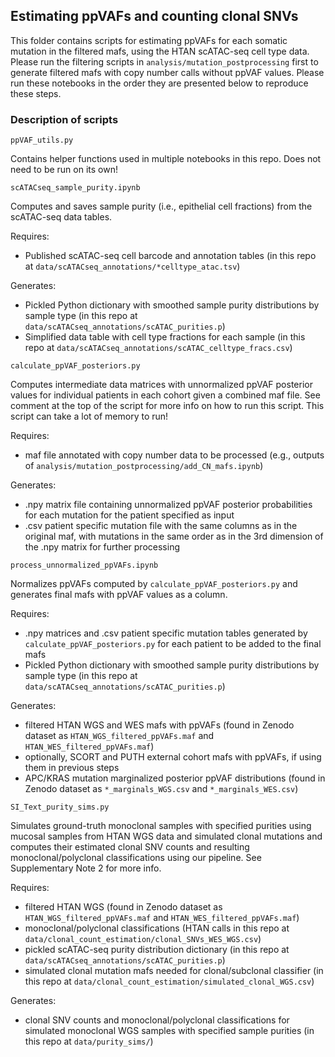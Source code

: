 ## Estimating ppVAFs and counting clonal SNVs

This folder contains scripts for estimating ppVAFs for each somatic mutation in the filtered mafs, using the HTAN scATAC-seq cell type data. Please run the filtering scripts in `analysis/mutation_postprocessing` first to generate filtered mafs with copy number calls without ppVAF values. Please run these notebooks in the order they are presented below to reproduce these steps.

### Description of scripts

`ppVAF_utils.py`

Contains helper functions used in multiple notebooks in this repo. Does not need to be run on its own!

`scATACseq_sample_purity.ipynb`

Computes and saves sample purity (i.e., epithelial cell fractions) from the scATAC-seq data tables.

Requires:
* Published scATAC-seq cell barcode and annotation tables (in this repo at `data/scATACseq_annotations/*celltype_atac.tsv`)

Generates:
* Pickled Python dictionary with smoothed sample purity distributions by sample type (in this repo at `data/scATACseq_annotations/scATAC_purities.p`)
* Simplified data table with cell type fractions for each sample (in this repo at `data/scATACseq_annotations/scATAC_celltype_fracs.csv`)

`calculate_ppVAF_posteriors.py`

Computes intermediate data matrices with unnormalized ppVAF posterior values for individual patients in each cohort given a combined maf file. See comment at the top of the script for more info on how to run this script. This script can take a lot of memory to run!

Requires:
* maf file annotated with copy number data to be processed (e.g., outputs of `analysis/mutation_postprocessing/add_CN_mafs.ipynb`)

Generates:
* .npy matrix file containing unnormalized ppVAF posterior probabilities for each mutation for the patient specified as input
* .csv patient specific mutation file with the same columns as in the original maf, with mutations in the same order as in the 3rd dimension of the .npy matrix for further processing

`process_unnormalized_ppVAFs.ipynb`

Normalizes ppVAFs computed by `calculate_ppVAF_posteriors.py` and generates final mafs with ppVAF values as a column.

Requires:
* .npy matrices and .csv patient specific mutation tables generated by `calculate_ppVAF_posteriors.py` for each patient to be added to the final mafs
* Pickled Python dictionary with smoothed sample purity distributions by sample type (in this repo at `data/scATACseq_annotations/scATAC_purities.p`)

Generates:
* filtered HTAN WGS and WES mafs with ppVAFs (found in Zenodo dataset as `HTAN_WGS_filtered_ppVAFs.maf` and `HTAN_WES_filtered_ppVAFs.maf`)
* optionally, SCORT and PUTH external cohort mafs with ppVAFs, if using them in previous steps
* APC/KRAS mutation marginalized posterior ppVAF distributions (found in Zenodo dataset as `*_marginals_WGS.csv` and `*_marginals_WES.csv`)

`SI_Text_purity_sims.py`

Simulates ground-truth monoclonal samples with specified purities using mucosal samples from HTAN WGS data and simulated clonal mutations and computes their estimated clonal SNV counts and resulting monoclonal/polyclonal classifications using our pipeline. See Supplementary Note 2 for more info.

Requires:
* filtered HTAN WGS (found in Zenodo dataset as `HTAN_WGS_filtered_ppVAFs.maf` and `HTAN_WES_filtered_ppVAFs.maf`)
* monoclonal/polyclonal classifications (HTAN calls in this repo at `data/clonal_count_estimation/clonal_SNVs_WES_WGS.csv`)
* pickled scATAC-seq purity distribution dictionary (in this repo at `data/scATACseq_annotations/scATAC_purities.p`)
* simulated clonal mutation mafs needed for clonal/subclonal classifier (in this repo at `data/clonal_count_estimation/simulated_clonal_WGS.csv`)

Generates:
* clonal SNV counts and monoclonal/polyclonal classifications for simulated monoclonal WGS samples with specified sample purities (in this repo at `data/purity_sims/`)
